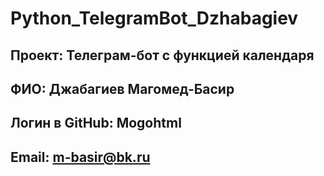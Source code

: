 # Python_TelegramBot_Dzhabagiev

## Проект: Телеграм-бот с функцией календаря
## ФИО: Джабагиев Магомед-Басир
## Логин в GitHub: Mogohtml
## Email: m-basir@bk.ru
